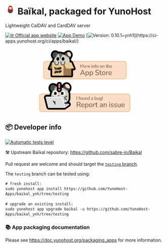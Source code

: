 <!--
N.B.: This README was automatically generated by <https://github.com/YunoHost/apps_tools/blob/main/readme_generator>
It shall NOT be edited by hand.
-->

<h1>
  <img src="https://raw.githubusercontent.com/YunoHost/apps/main/logos/baikal.png" width="32px" alt="Logo of Baïkal">
  Baïkal, packaged for YunoHost
</h1>

Lightweight CalDAV and CardDAV server

[![🌐 Official app website](https://img.shields.io/badge/Official_app_website-darkgreen?style=for-the-badge)](https://sabre.io/baikal/)
[![App Demo](https://img.shields.io/badge/App_Demo-blue?style=for-the-badge)](https://demo.yunohost.org/baikal/admin/)
[![Version: 0.10.1~ynh1](https://img.shields.io/badge/Version-0.10.1~ynh1-rgba(0,150,0,1)?style=for-the-badge)](https://ci-apps.yunohost.org/ci/apps/baikal/)

<div align="center">
<a href="https://apps.yunohost.org/app/baikal"><img height="100px" src="https://github.com/YunoHost/yunohost-artwork/raw/refs/heads/main/badges/neopossum-badges/badge_more_info_on_the_appstore.svg"/></a>
<a href="https://github.com/YunoHost-Apps/baikal_ynh/issues"><img height="100px" src="https://github.com/YunoHost/yunohost-artwork/raw/refs/heads/main/badges/neopossum-badges/badge_report_an_issue.svg"/></a>
</div>

## 📦 Developer info

[![Automatic tests level](https://apps.yunohost.org/badge/cilevel/baikal)](https://ci-apps.yunohost.org/ci/apps/baikal/)

🛠️ Upstream Baïkal repository: <https://github.com/sabre-io/Baikal>

Pull request are welcome and should target the [`testing` branch](https://github.com/YunoHost-Apps/baikal_ynh/tree/testing).

The `testing` branch can be tested using:
```
# fresh install:
sudo yunohost app install https://github.com/YunoHost-Apps/baikal_ynh/tree/testing

# upgrade an existing install:
sudo yunohost app upgrade baikal -u https://github.com/YunoHost-Apps/baikal_ynh/tree/testing
```

### 📚 App packaging documentation

Please see <https://doc.yunohost.org/packaging_apps> for more information.